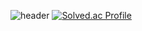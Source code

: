 ![header](https://capsule-render.vercel.app/api?type=cylinder&color=gradient&theme=gruvbox_light&height=100&section=header&text=Welcome%20to%20smilehee18%20Github!&desc=&fontSize=30)
[![Solved.ac Profile](http://mazassumnida.wtf/api/v2/generate_badge?boj=백준아이디)](https://solved.ac/smilehee18/)


